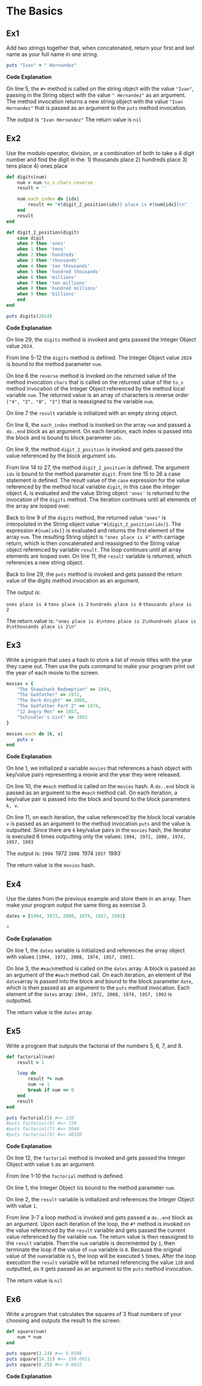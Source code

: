 # The Basics

## Ex1

Add two strings together that, when concatenated, return your first and last name as your full name in one string.

```ruby
puts "Ivan" + " Hernandez"
```

**Code Explanation**

On line 5, the `#+` method is called on the string object with the value `"Ivan"`, passing in the String object with the value `" Hernandez"` as an argument. The method invocation returns a new string object with the value `"Ivan Hernandez"` that is passed as an argument to the `puts` method invocation.

The output is `"Ivan Hernandez"`
The return value is `nil`

## Ex2

Use the modulo operator, division, or a combination of both to take a 4 digit number and find the digit in the: 1) thousands place 2) hundreds place 3) tens place 4) ones place

```ruby
def digits(num)
	num = num.to_s.chars.reverse
	result = ''

	num.each_index do |idx|
		result += "#{digit_2_position(idx)} place is #{num[idx]}\n"
	end
	result
end

def digit_2_position(digit)
	case digit
	when 0 then 'ones'
	when 1 then 'tens'
	when 2 then 'hundreds'
	when 3 then 'thousands'
	when 4 then 'ten thousands'
	when 5 then 'hundred thousands'
	when 6 then 'millions'
	when 7 then 'ten millions'
	when 8 then 'hundred millions'
	when 9 then 'billions'
	end
end

puts digits(2024)
```

**Code Explanation**

On line 29, the `digits` method is invoked and gets passed the Integer Object value `2024`.

From line 5-12 the `digits` method is defined. The Integer Object value `2024` is bound to the method parameter `num`.

On line 6 the `reverse` method is invoked on the returned value of the method invocation `chars` that is called on the returned value of the `to_s` method invocation of the Integer Object referenced by the method local variable `num`. The returned value is an array of characters is reverse order `["4", "2", "0", "2"]` that is reassigned to the variable `num`.

On line 7 the `result` variable is initialized with an empty string object.

On line 8, the `each_index` method is invoked on the array `num` and passed a `do..end` block as an argument. On each iteration, each index is passed into the block and is bound to block parameter `idx`.

On line 9, the method `digit_2_position` is invoked and gets passed the value referenced by the block argument `idx`.

From line 14 to 27, the method `digit_2_position` is defined. The argument `idx` is bound to the method parameter `digit`. From line 15 to 26 a case statement is defined. The result value of the `case` expression for the value referenced by the method local variable `digit`, in this case the integer object 4, is evaluated and the value String object `'ones'` is returned to the invocation of the `digits` method. The iteration continues until all elements of the array are looped over.

Back to line 9 of the `digits` method, the returned value `"ones"` is interpolated in the String object value `"#{digit_2_position(idx)}`. The expression `#{num[idx]}` is evaluated and returns the first element of the array `num`. The resulting String object is `"ones place is 4"` with carriage return, which is then concatenated and reassigned to the String value object referenced by variable `result`. The loop continues until all array elements are looped over. On line 11, the `result` variable is returned, which references a new string object.

Back to line 29, the `puts` method is invoked and gets passed the return value of the digits method invocation as an argument.

The output is:

`ones place is 4`
`tens place is 2`
`hundreds place is 0`
`thousands place is 2`

The return value is:
`"ones place is 4\ntens place is 2\nhundreds place is 0\nthousands place is 2\n"`


## Ex3

Write a program that uses a hash to store a list of movie titles with the year they came out. Then use the puts command to make your program print out the year of each movie to the screen.

```ruby
movies = {
	"The Shawshank Redemption" => 1994,
	"The Godfather" => 1972,
	"The Dark Knight" => 2008,
	"The Godfather Part 2" => 1974,
	"12 Angry Men" => 1957,
	"Schindler's List" => 1993
}

movies.each do |k, v|
	puts v
end
```

**Code Explanation**

On line 1, we initialized a variable `movies` that references a hash object with key/value pairs representing a movie and the year they were released.

On line 10, the `#each` method is called on the `movies` hash. A `do..end` block is passed as an argument to the `#each` method call. On each iteration, a key/value pair is passed into the block and bound to the block parameters `k, v`.

On line 11, on each iteration, the value referenced by the block local variable `v` is passed as an argument to the method invocation `puts` and the value is outputted. Since there are `6` key/value pairs in the `movies` hash, the iterator is executed 6 times outputting only the values: `1994, 1972, 2008, 1974, 1957, 1993`

The output is:
`1994
`1972
`2008
`1974
`1957
`1993`

The return value is the `movies` hash.


## Ex4

Use the dates from the previous example and store them in an array. Then make your program output the same thing as exercise 3.

```ruby
dates = [1994, 1972, 2008, 1974, 1957, 1993]

4
```

**Code Explanation**

On line 1, the `dates` variable is initialized and references the array object with values `[1994, 1972, 2008, 1974, 1957, 1993]`. 

On line 3, the `#each`method is called on the `dates` array. A block is passed as an argument of the `#each` method call. On each iteration, an element of the `dates`array is passed into the block and bound to the block parameter `date`, which is then passed as an argument to the `puts` method invocation. Each element of the `dates` array: `1994, 1972, 2008, 1974, 1957, 1993` is outputted.

The return value is the `dates` array.
## Ex5

Write a program that outputs the factorial of the numbers 5, 6, 7, and 8.

```ruby
def factorial(num)
	result = 1

	loop do
		result *= num
		num -= 1
		break if num == 0
	end
	result
end

puts factorial(5) #=> 120
#puts factorial(6) #=> 720
#puts factorial(7) #=> 5040
#puts factorial(8) #=> 40320
```

**Code Explanation**

On line 12, the `factorial` method is invoked and gets passed the Integer Object with value `5` as an argument.

From line 1-10 the `factorial` method is defined. 

On line 1, the Integer Object `5`is bound to the method parameter `num`.

On line 2, the `result` variable is initialized and references the Integer Object with value `1`.

From line 3-7 a loop method is invoked and gets passed a `do..end` block as an argument. Upon each iteration of the loop, the `#*` method is invoked on the value referenced by the `result` variable and gets passed the current value referenced by the variable `num`. The return value is then reassigned to the `result` variable. Then the `num` variable is decremented by `1`, then terminate the loop if the value of `num` variable is `0`. Because the original value of the `num`variable is `5`, the loop will be executed `5` times. After the loop execution the `result` variable will be returned referencing the value `120` and outputted, as it gets passed as an argument to the `puts` method invocation.

The return value is `nil`
## Ex6

Write a program that calculates the squares of 3 float numbers of your choosing and outputs the result to the screen.

```ruby
def square(num)
	num * num
end

puts square(3.14) #=> 9.8596
puts square(14.11) #=> 199.0921
puts square(0.25) #=> 0.0625
```

**Code Explanation**


